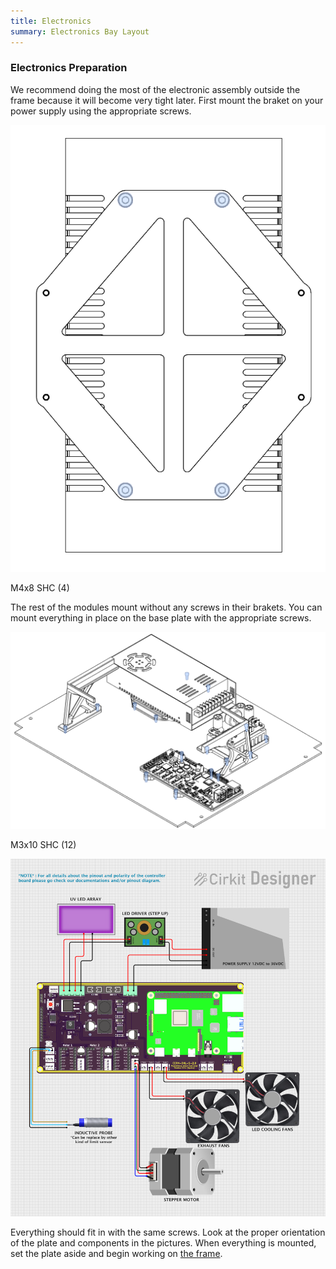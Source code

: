 ```yaml
---
title: Electronics
summary: Electronics Bay Layout
---
```


### Electronics Preparation

We recommend doing the most of the electronic assembly outside the frame because it will become very tight later.
First mount the braket on your power supply using the appropriate screws.

![](./../images/Screenshot_2.png)

M4x8 SHC (4)

The rest of the modules mount without any screws in their brakets. You can mount everything in place on the base plate with the appropriate screws.

![](./../images/Screenshot_3.png)

M3x10 SHC (12)

![](./../images/image15.png)

Everything should fit in with the same screws. Look at the proper orientation of the plate and components in the pictures. When everything is mounted, set the plate aside and begin working on [the frame](./frame.md).